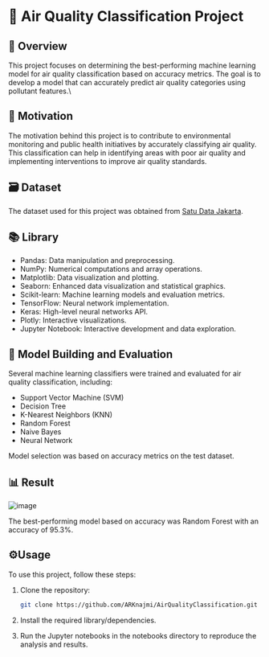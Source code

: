 # 🍃 Air Quality Classification Project

## 📄 Overview
This project focuses on determining the best-performing machine learning model for air quality classification based on accuracy metrics. The goal is to develop a model that can accurately predict air quality categories using pollutant features.\

## 🎯 Motivation
The motivation behind this project is to contribute to environmental monitoring and public health initiatives by accurately classifying air quality. This classification can help in identifying areas with poor air quality and implementing interventions to improve air quality standards.

## 🗃️ Dataset
The dataset used for this project was obtained from [Satu Data Jakarta](https://satudata.jakarta.go.id/open-data/detail?kategori=dataset&page_url=data-indeks-standar-pencemar-udara-ispu-di-provinsi-dki-jakarta-2023&data_no=1).

## 📚 Library
- Pandas: Data manipulation and preprocessing.
- NumPy: Numerical computations and array operations.
- Matplotlib: Data visualization and plotting.
- Seaborn: Enhanced data visualization and statistical graphics.
- Scikit-learn: Machine learning models and evaluation metrics.
- TensorFlow: Neural network implementation.
- Keras: High-level neural networks API.
- Plotly: Interactive visualizations.
- Jupyter Notebook: Interactive development and data exploration.

## 🤖 Model Building and Evaluation
Several machine learning classifiers were trained and evaluated for air quality classification, including:
* Support Vector Machine (SVM)
* Decision Tree
* K-Nearest Neighbors (KNN)
* Random Forest
* Naive Bayes
* Neural Network

Model selection was based on accuracy metrics on the test dataset.

## 📊 Result
![image](https://github.com/ARKnajmi/AirQualityClassification/assets/149140186/4d6d08f7-41c3-4a88-96b8-1fefcb26c621)

The best-performing model based on accuracy was Random Forest with an accuracy of 95.3%.

## ⚙️Usage
To use this project, follow these steps:
1. Clone the repository:
   
   ```bash
   git clone https://github.com/ARKnajmi/AirQualityClassification.git
   ```
3. Install the required library/dependencies.
4. Run the Jupyter notebooks in the notebooks directory to reproduce the analysis and results.
